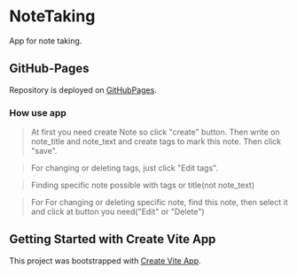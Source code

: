 # NoteTaking
App for note taking.

## GitHub-Pages
Repository is deployed on [GitHubPages]( https://sradyslav.github.io/NoteTaking/).

### How use app
>At first you need create Note so click "create" button. Then write on note_title and note_text and create tags to mark this note. Then click "save".

>For changing or deleting tags, just click "Edit tags".

>Finding specific note possible with tags or title(not note_text)

>For For changing or deleting specific note, find this note, then select it and click at button you need("Edit" or "Delete")

## Getting Started with Create Vite App

This project was bootstrapped with [Create Vite App](https://vitejs.dev/guide/).
